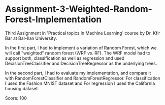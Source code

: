 # Assignment-3-Weighted-Random-Forest-Implementation
Third Assignment in 'Practical topics in Machine Learning' course by Dr. Kfir Bar at Bar-Ilan University.

In the first part, I had to implement a variation of Random Forest, which we will call "weighted" random forest (WRF vs. RF).
The WRF model had to support both, classification as well as regression and used DecisionTreeClassifier and DecisionTreeRegressor as the underlying trees.

In the second part, I had to evaluate my implementation, and compare it with RandomForestClassifier and RandomForestRegressor.
For classification I used the Fashion MNIST dataset and For regression I used the California housing dataset.

Score: 100
